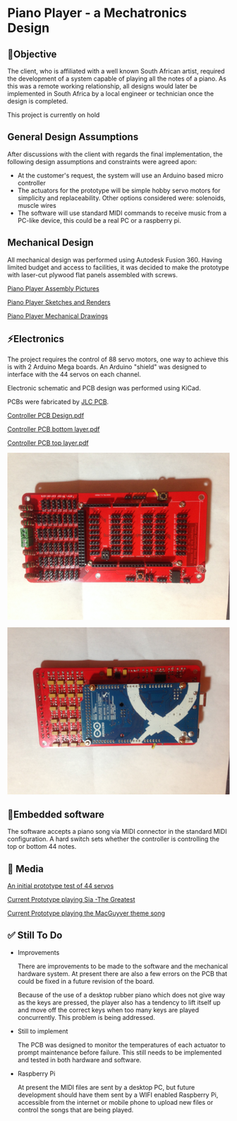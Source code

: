 # Piano Player - a Mechatronics Design

## 🎯Objective

The client, who is affiliated with a well known South African artist, required the development of a system capable of playing all the notes of a piano. As this was a remote working relationship, all designs would later be implemented in South Africa by a local engineer or technician once the design is completed.

This project is currently on hold

## General Design Assumptions

After discussions with the client with regards the final implementation, the following design assumptions and constraints were agreed apon:

- At the customer's request, the system will use an Arduino based micro controller
- The actuators for the prototype will be simple hobby servo motors for simplicity and replaceability. Other options considered were: solenoids, muscle wires
- The software will use standard MIDI commands to receive music from a PC-like device, this could be a real PC or a raspberry pi.

## Mechanical Design

All mechanical design was performed using Autodesk Fusion 360. Having limited budget and access to facilities, it was decided to make the prototype with laser-cut plywood flat panels assembled with screws.

[Piano Player Assembly Pictures](http://bit.ly/399H24x)

[Piano Player Sketches and Renders](http://bit.ly/3tLXlw5)

[Piano Player Mechanical Drawings](http://bit.ly/3vU0D28)

## ⚡Electronics

The project requires the control of 88 servo motors, one way to achieve this is with 2 Arduino Mega boards. An Arduino "shield" was designed to interface with the 44 servos on each channel.

Electronic schematic and PCB design was performed using KiCad.

PCBs were fabricated by [JLC PCB](https://jlcpcb.com/).

[Controller PCB Design.pdf](https://github.com/Mark-fr-dev/Player-piano/blob/main/files/Controller_PCB_Design.pdf)

[Controller PCB bottom layer.pdf](https://github.com/Mark-fr-dev/Player-piano/blob/main/files/Controller_PCB_bottom_layer.pdf)

[Controller PCB top layer.pdf](https://github.com/Mark-fr-dev/Player-piano/blob/main/files/Controller_PCB_top_layer.pdf)

![Populated PCB - Top View](https://github.com/Mark-fr-dev/Player-piano/blob/main/files/IMG_8281.jpg)

![Populated PCB - Top View](https://github.com/Mark-fr-dev/Player-piano/blob/main/files/IMG_8282.jpg)

## 💾Embedded software

The software accepts a piano song via MIDI connector in the standard MIDI configuration. A hard switch sets whether the controller is controlling the top or bottom 44 notes.

## 📸 Media

[An initial prototype test of 44 servos](https://youtu.be/G8YKHj9sTNw)

[Current Prototype playing Sia -The Greatest](Piano%20Player%20-%20a%20Mechatronics%20Design%20e9eb46d845854e729e08940983d9067d/Piano_player_sia_3.mp4)

[Current Prototype playing the MacGuyver theme song](https://github.com/Mark-fr-dev/Player-piano/blob/main/files/Piano_player_Macguyver_2.mp4)

## ✅ Still To Do

- Improvements

    There are improvements to be made to the software and the mechanical hardware system. At present there are also a few errors on the PCB that could be fixed in a future revision of the board.

    Because of the use of a desktop rubber piano which does not give way as the keys are pressed, the player also has a tendency to lift itself up and move off the correct keys when too many keys are played concurrently. This problem is being addressed.

- Still to implement

    The PCB was designed to monitor the temperatures of each actuator to prompt maintenance before failure. This still needs to be implemented and tested in both hardware and software.

- Raspberry Pi

    At present the MIDI files are sent by a desktop PC, but future development should have them sent by a WIFI enabled Raspberry Pi, accessible from the internet or mobile phone to upload new files or control the songs that are being played.
